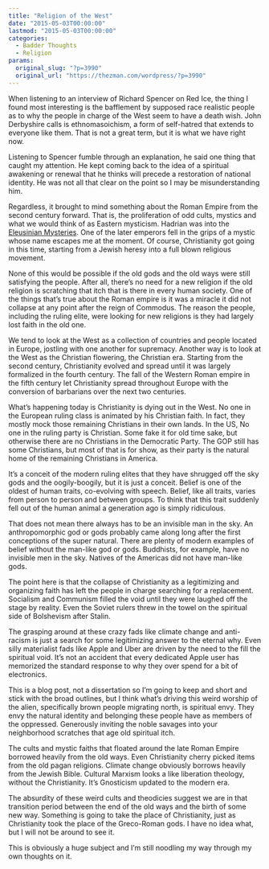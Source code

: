 ```yaml
---
title: "Religion of the West"
date: "2015-05-03T00:00:00"
lastmod: "2015-05-03T00:00:00"
categories:
  - Badder Thoughts
  - Religion
params:
  original_slug: "?p=3990"
  original_url: "https://thezman.com/wordpress/?p=3990"
---
```


When listening to an interview of Richard Spencer on Red Ice, the thing
I found most interesting is the bafflement by supposed race realistic
people as to why the people in charge of the West seem to have a death
wish. John Derbyshire calls is ethnomasoichism, a form of self-hatred
that extends to everyone like them. That is not a great term, but it is
what we have right now.

Listening to Spencer fumble through an explanation, he said one thing
that caught my attention. He kept coming back to the idea of a spiritual
awakening or renewal that he thinks will precede a restoration of
national identity. He was not all that clear on the point so I may be
misunderstanding him.

Regardless, it brought to mind something about the Roman Empire from the
second century forward. That is, the proliferation of odd cults, mystics
and what we would think of as Eastern mysticism. Hadrian was into the
<a href="http://en.wikipedia.org/wiki/Eleusinian_Mysteries"
rel="noopener" target="_blank">Eleusinian Mysteries</a>. One of the
later emperors fell in the grips of a mystic whose name escapes me at
the moment. Of course, Christianity got going in this time, starting
from a Jewish heresy into a full blown religious movement.

None of this would be possible if the old gods and the old ways were
still satisfying the people. After all, there’s no need for a new
religion if the old religion is scratching that itch that is there in
every human society. One of the things that’s true about the Roman
empire is it was a miracle it did not collapse at any point after the
reign of Commodus. The reason the people, including the ruling elite,
were looking for new religions is they had largely lost faith in the old
one.

We tend to look at the West as a collection of countries and people
located in Europe, jostling with one another for supremacy. Another way
is to look at the West as the Christian flowering, the Christian era.
Starting from the second century, Christianity evolved and spread until
it was largely formalized in the fourth century. The fall of the Western
Roman empire in the fifth century let Christianity spread throughout
Europe with the conversion of barbarians over the next two centuries.

What’s happening today is Christianity is dying out in the West. No one
in the European ruling class is animated by his Christian faith. In
fact, they mostly mock those remaining Christians in their own lands. In
the US, No one in the ruling party is Christian. Some fake it for old
time sake, but otherwise there are no Christians in the Democratic
Party. The GOP still has some Christians, but most of that is for show,
as their party is the natural home of the remaining Christians in
America.

It’s a conceit of the modern ruling elites that they have shrugged off
the sky gods and the oogily-boogily, but it is just a conceit. Belief is
one of the oldest of human traits, co-evolving with speech. Belief, like
all traits, varies from person to person and between groups. To think
that this trait suddenly fell out of the human animal a generation ago
is simply ridiculous.

That does not mean there always has to be an invisible man in the sky.
An anthropomorphic god or gods probably came along long after the first
conceptions of the super natural. There are plenty of modern examples of
belief without the man-like god or gods. Buddhists, for example, have no
invisible men in the sky. Natives of the Americas did not have man-like
gods.

The point here is that the collapse of Christianity as a legitimizing
and organizing faith has left the people in charge searching for a
replacement. Socialism and Communism filled the void until they were
laughed off the stage by reality. Even the Soviet rulers threw in the
towel on the spiritual side of Bolshevism after Stalin.

The grasping around at these crazy fads like climate change and
anti-racism is just a search for some legitimizing answer to the eternal
why. Even silly materialist fads like Apple and Uber are driven by the
need to the fill the spiritual void. It’s not an accident that every
dedicated Apple user has  memorized the standard response to why they
over spend for a bit of electronics.

This is a blog post, not a dissertation so I’m going to keep and short
and stick with the broad outlines, but I think what’s driving this weird
worship of the alien, specifically brown people migrating north, is
spiritual envy. They envy the natural identity and belonging these
people have as members of the oppressed. Generously inviting the noble
savages into your neighborhood scratches that age old spiritual itch.

The cults and mystic faiths that floated around the late Roman Empire
borrowed heavily from the old ways. Even Christianity cherry picked
items from the old pagan religions. Climate change obviously borrows
heavily from the Jewish Bible. Cultural Marxism looks a like liberation
theology, without the Christianity. It’s Gnosticism updated to the
modern era.

The absurdity of these weird cults and theodicies suggest we are in that
transition period between the end of the old ways and the birth of some
new way. Something is going to take the place of Christianity, just as
Christianity took the place of the Greco-Roman gods. I have no idea
what, but I will not be around to see it.

This is obviously a huge subject and I’m still noodling my way through
my own thoughts on it.
